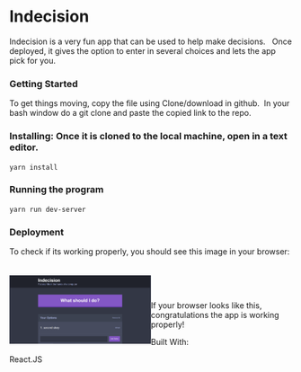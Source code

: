 # Indecision


Indecision is a very fun app that can be used to help make decisions. &nbsp; Once deployed, it gives the option to enter in several choices and lets the app pick for you.     

### Getting Started 

To get things moving, copy the file using Clone/download in github.&nbsp; In your bash window do a git clone and paste the copied link to the repo.


### Installing: Once it is cloned to the local machine, open in a text editor.
 

    yarn install



### Running the program

    yarn run dev-server



### Deployment

To check if its working properly, you should see this image in your browser:  
<br>
<br>
<img src="public/images/capture.png" alt="Drawing" style="max-width: 50%;  float: left" />

<br>
 

If your browser looks like this, congratulations the app is working properly!  

Built With:

React.JS 
 